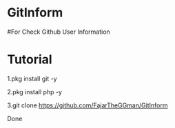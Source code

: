 # GitInform
#For Check Github User Information

# Tutorial

1.pkg install git -y

2.pkg install php -y

3.git clone https://github.com/FajarTheGGman/GitInform

Done
